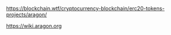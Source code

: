 https://blockchain.wtf/cryptocurrency-blockchain/erc20-tokens-projects/aragon/

https://wiki.aragon.org